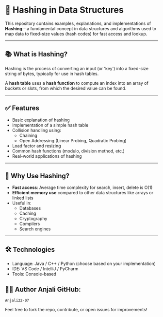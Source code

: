# 🔐 Hashing in Data Structures

This repository contains examples, explanations, and implementations of **Hashing** – a fundamental concept in data structures and algorithms used to map data to fixed-size values (hash codes) for fast access and lookup.

---

## 📚 What is Hashing?

Hashing is the process of converting an input (or 'key') into a fixed-size string of bytes, typically for use in hash tables.

A **hash table** uses a **hash function** to compute an index into an array of buckets or slots, from which the desired value can be found.

---

## ✅ Features

- Basic explanation of hashing
- Implementation of a simple hash table
- Collision handling using:
  - Chaining
  - Open Addressing (Linear Probing, Quadratic Probing)
- Load factor and resizing
- Common hash functions (modulo, division method, etc.)
- Real-world applications of hashing

---

## 🧠 Why Use Hashing?

- **Fast access**: Average time complexity for search, insert, delete is O(1)
- **Efficient memory use** compared to other data structures like arrays or linked lists
- Useful in:
  - Databases
  - Caching
  - Cryptography
  - Compilers
  - Search engines

---

## 🛠 Technologies

- Language: Java / C++ / Python (choose based on your implementation)
- IDE: VS Code / IntelliJ / PyCharm
- Tools: Console-based

## 👩‍💻 Author Anjali GitHub: 
```
Anjali22-07

```
Feel free to fork the repo, contribute, or open issues for improvements!

